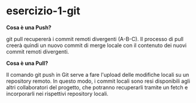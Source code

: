 # esercizio-1-git

**Cosa è una Push?**

git pull recupererà i commit remoti divergenti (A-B-C). Il processo di pull creerà quindi un nuovo commit di merge locale con il contenuto dei nuovi commit remoti divergenti.

**Cosa è una Pull?**

Il comando git push in Git serve a fare l'upload delle modifiche locali su un repository remoto. In questo modo, i commit locali sono resi disponibili agli altri collaboratori del progetto, che potranno recuperarli tramite un fetch e incorporarli nei rispettivi repository locali.